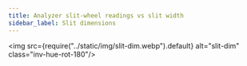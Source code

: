 ```yaml
---
title: Analyzer slit-wheel readings vs slit width
sidebar_label: Slit dimensions
---
```


<img src={require("../static/img/slit-dim.webp").default} alt="slit-dim" class="inv-hue-rot-180"/>
